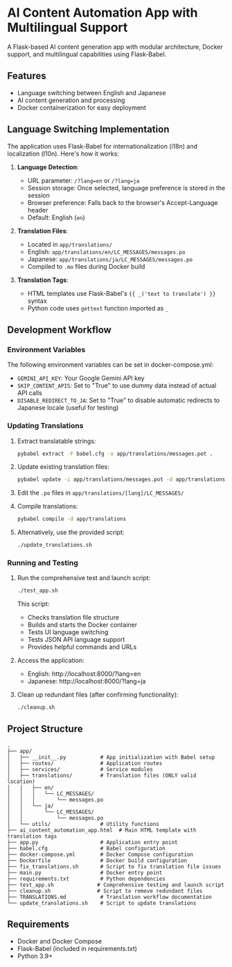 # AI Content Automation App with Multilingual Support

A Flask-based AI content generation app with modular architecture, Docker support, and multilingual capabilities using Flask-Babel.

## Features

- Language switching between English and Japanese
- AI content generation and processing
- Docker containerization for easy deployment

## Language Switching Implementation

The application uses Flask-Babel for internationalization (i18n) and localization (l10n). Here's how it works:

1. **Language Detection**:

   - URL parameter: `/?lang=en` or `/?lang=ja`
   - Session storage: Once selected, language preference is stored in the session
   - Browser preference: Falls back to the browser's Accept-Language header
   - Default: English (`en`)

2. **Translation Files**:

   - Located in `app/translations/`
   - English: `app/translations/en/LC_MESSAGES/messages.po`
   - Japanese: `app/translations/ja/LC_MESSAGES/messages.po`
   - Compiled to `.mo` files during Docker build

3. **Translation Tags**:
   - HTML templates use Flask-Babel's `{{ _('text to translate') }}` syntax
   - Python code uses `gettext` function imported as `_`

## Development Workflow

### Environment Variables

The following environment variables can be set in docker-compose.yml:

- `GEMINI_API_KEY`: Your Google Gemini API key
- `SKIP_CONTENT_APIS`: Set to "True" to use dummy data instead of actual API calls
- `DISABLE_REDIRECT_TO_JA`: Set to "True" to disable automatic redirects to Japanese locale (useful for testing)

### Updating Translations

1. Extract translatable strings:

   ```bash
   pybabel extract -F babel.cfg -o app/translations/messages.pot .
   ```

2. Update existing translation files:

   ```bash
   pybabel update -i app/translations/messages.pot -d app/translations
   ```

3. Edit the `.po` files in `app/translations/[lang]/LC_MESSAGES/`

4. Compile translations:

   ```bash
   pybabel compile -d app/translations
   ```

5. Alternatively, use the provided script:
   ```bash
   ./update_translations.sh
   ```

### Running and Testing

1. Run the comprehensive test and launch script:

   ```bash
   ./test_app.sh
   ```

   This script:

   - Checks translation file structure
   - Builds and starts the Docker container
   - Tests UI language switching
   - Tests JSON API language support
   - Provides helpful commands and URLs

2. Access the application:

   - English: http://localhost:8000/?lang=en
   - Japanese: http://localhost:8000/?lang=ja

3. Clean up redundant files (after confirming functionality):

   ```bash
   ./cleanup.sh
   ```

## Project Structure

```
.
├── app/
│   ├── __init__.py           # App initialization with Babel setup
│   ├── routes/               # Application routes
│   ├── services/             # Service modules
│   ├── translations/         # Translation files (ONLY valid location)
│   │   ├── en/
│   │   │   └── LC_MESSAGES/
│   │   │       └── messages.po
│   │   └── ja/
│   │       └── LC_MESSAGES/
│   │           └── messages.po
│   └── utils/                # Utility functions
├── ai_content_automation_app.html  # Main HTML template with translation tags
├── app.py                    # Application entry point
├── babel.cfg                 # Babel configuration
├── docker-compose.yml        # Docker Compose configuration
├── Dockerfile                # Docker build configuration
├── fix_translations.sh       # Script to fix translation file issues
├── main.py                   # Docker entry point
├── requirements.txt          # Python dependencies
├── test_app.sh              # Comprehensive testing and launch script
├── cleanup.sh               # Script to remove redundant files
├── TRANSLATIONS.md           # Translation workflow documentation
└── update_translations.sh    # Script to update translations
```

## Requirements

- Docker and Docker Compose
- Flask-Babel (included in requirements.txt)
- Python 3.9+
